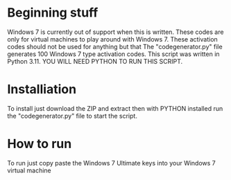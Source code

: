 # Beginning stuff
Windows 7 is currently out of support when this is written.
These codes are only for virtual machines to play around with Windows 7.
These activation codes should not be used for anything but that
The "codegenerator.py" file generates 100 Windows 7 type activation codes.
This script was written in Python 3.11.
YOU WILL NEED PYTHON TO RUN THIS SCRIPT.

# Installiation
To install just download the ZIP and extract then with PYTHON installed run the "codegenerator.py" file to
start the script.

# How to run
To run just copy paste the Windows 7 Ultimate keys into your Windows 7 virtual machine
